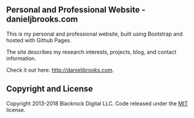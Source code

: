 ## Personal and Professional Website - danieljbrooks.com

This is my personal and professional website, built using Bootstrap and hosted with Github Pages. 

The site describes my research interests, projects, blog, and contact information. 

Check it out here: http://danieljbrooks.com.

## Copyright and License

Copyright 2013-2018 Blackrock Digital LLC. Code released under the [MIT](https://github.com/BlackrockDigital/startbootstrap-modern-business/blob/gh-pages/LICENSE) license.
